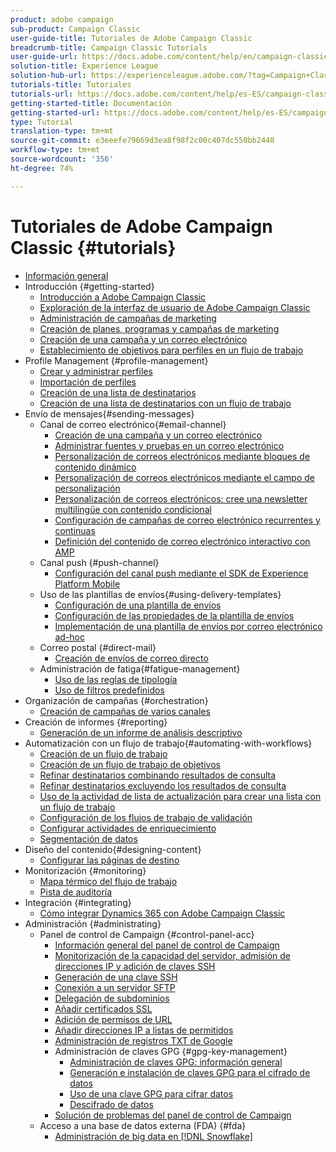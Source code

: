 ```yaml
---
product: adobe campaign
sub-product: Campaign Classic
user-guide-title: Tutoriales de Adobe Campaign Classic
breadcrumb-title: Campaign Classic Tutorials
user-guide-url: https://docs.adobe.com/content/help/en/campaign-classic-learn/tutorials/overview.html
solution-title: Experience League
solution-hub-url: https://experienceleague.adobe.com/?tag=Campaign+Classic#recommended/solutions/campaign
tutorials-title: Tutoriales
tutorials-url: https://docs.adobe.com/content/help/es-ES/campaign-classic-learn/tutorials/overview.html
getting-started-title: Documentación
getting-started-url: https://docs.adobe.com/content/help/es-ES/campaign-classic/using/getting-started/starting-with-adobe-campaign/about-adobe-campaign-classic.html
type: Tutorial
translation-type: tm+mt
source-git-commit: e3eeefe79669d3ea8f98f2c00c407dc550bb2448
workflow-type: tm+mt
source-wordcount: '356'
ht-degree: 74%

---
```



# Tutoriales de Adobe Campaign Classic {#tutorials}

+ [Información general](/help/acc/overview.md)
+ Introducción {#getting-started}
   + [Introducción a Adobe Campaign Classic](/help/acc/getting-started/introduction-to-adobe-campaign-classic.md)
   + [Exploración de la interfaz de usuario de Adobe Campaign Classic](/help/acc/getting-started/exploring-the-adobe-campaign-classic-user-interface.md)
   + [Administración de campañas de marketing](/help/acc/getting-started/managing-marketing-campaigns.md)
   + [Creación de planes, programas y campañas de marketing](/help/acc/getting-started/creating-a-marketing-plan-programs-and-campaigns.md)
   + [Creación de una campaña y un correo electrónico](https://docs.adobe.com/content/help/en/campaign-classic-learn/tutorials/getting-started/creating-a-campaign-and-an-email.html)
   + [Establecimiento de objetivos para perfiles en un flujo de trabajo](/help/acc/getting-started/targeting-profiles-in-a-workflow.md)
+ Profile Management {#profile-management}
   + [Crear y administrar perfiles](/help/acc/profile-management/create-and-manage-profiles.md)
   + [Importación de perfiles](/help/acc/data-management/importing-profiles.md)
   + [Creación de una lista de destinatarios](/help/acc/profile-management/creating-a-list-of-recipients.md)
   + [Creación de una lista de destinatarios con un flujo de trabajo](/help/acc/profile-management/creating-a-list-of-recipients-with-a-workflow.md)
+ Envío de mensajes{#sending-messages}
   + Canal de correo electrónico{#email-channel}
      + [Creación de una campaña y un correo electrónico](/help/acc/getting-started/creating-a-campaign-and-an-email.md)
      + [Administrar fuentes y pruebas en un correo electrónico](/help/acc/sending-messages/managing-seed-and-proofs.md)
      + [Personalización de correos electrónicos mediante bloques de contenido dinámico](/help/acc/sending-messages/email-channel/personalization-with-dynamic-content-blocks.md)
      + [Personalización de correos electrónicos mediante el campo de personalización](/help/acc/sending-messages/email-channel/personalizing-emails-using-personalization-fields.md)
      + [Personalización de correos electrónicos: cree una newsletter multilingüe con contenido condicional](/help/acc/sending-messages/email-channel/personalizing-emails-create-a-multi-lingual-newsletter-using-conditional-content.md)
      + [Configuración de campañas de correo electrónico recurrentes y continuas](/help/acc/sending-messages/recurring-deliveries.md)
      + [Definición del contenido de correo electrónico interactivo con AMP](/help/acc/sending-messages/email-channel/defining-interactive-email-content-with-amp.md)
   + Canal push {#push-channel}
      + [Configuración del canal push mediante el SDK de Experience Platform Mobile](/help/acc/sending-messages/mobile-channel/configure-push-using-aep-mobile-sdk.md)
   + Uso de las plantillas de envíos{#using-delivery-templates}
      + [Configuración de una plantilla de envíos](/help/acc/sending-messages/using-delivery-templates/configuring-a-delivery-template.md)
      + [Configuración de las propiedades de la plantilla de envíos](/help/acc/sending-messages/using-delivery-templates/setting-delivery-template-properties.md)
      + [Implementación de una plantilla de envíos por correo electrónico ad-hoc](/help/acc/sending-messages/using-delivery-templates/deploying-ad-hoc-email-delivery-template.md)
   + Correo postal {#direct-mail}
      + [Creación de envíos de correo directo](/help/acc/sending-messages/direct-mail/creating-direct-mail-deliveries.md)
   + Administración de fatiga{#fatigue-management}
      + [Uso de las reglas de tipología](/help/acc/sending-messages/fatigue-management/typology-rules-for-fatigue-management.md)
      + [Uso de filtros predefinidos](/help/acc/sending-messages/fatigue-management/fatigue-management-using-filters.md)
+ Organización de campañas {#orchestration}
   + [Creación de campañas de varios canales](/help/acc/orchestrating-campaigns/multi-channel-campaigns.md)
+ Creación de informes {#reporting}
   + [Generación de un informe de análisis descriptivo](/help/acc/reporting/generating-a-descriptive-analysis-report.md)
+ Automatización con un flujo de trabajo{#automating-with-workflows}
   + [Creación de un flujo de trabajo](/help/acc/automating-with-workflows/creating-a-workflow.md)
   + [Creación de un flujo de trabajo de objetivos](/help/acc/automating-with-workflows/creating-a-targeting-workflow.md)
   + [Refinar destinatarios combinando resultados de consulta](/help/acc/automating-with-workflows/refining-targets-by-combining-query-results.md)
   + [Refinar destinatarios excluyendo los resultados de consulta](/help/acc/automating-with-workflows/refining-targets-by-excluding-query-results.md)
   + [Uso de la actividad de lista de actualización para crear una lista con un flujo de trabajo](/help/acc/automating-with-workflows/using-the-update-list-activity.md)
   + [Configuración de los flujos de trabajo de validación](/help/acc/automating-with-workflows/validation-flow-configuration.md)
   + [Configurar actividades de enriquecimiento](/help/acc/automating-with-workflows/enrichment-activity.md)
   + [Segmentación de datos](/help/acc/data-management/data-segmentation.md)
+ Diseño del contenido{#designing-content}
   + [Configurar las páginas de destino](/help/acc/designing-content/configure-landingpages.md)
+ Monitorización {#monitoring}
   + [Mapa térmico del flujo de trabajo](/help/acc/monitoring-campaign-classic/workflow-heatmap.md)
   + [Pista de auditoría](/help/acc/monitoring-campaign-classic/audit-trail.md)
+ Integración {#integrating}
   + [Cómo integrar Dynamics 365 con Adobe Campaign Classic](/help/acc/integrations/dynamics365-integration.md)
+ Administración {#administrating}
   + Panel de control de Campaign {#control-panel-acc}
      + [Información general del panel de control de Campaign](/help/acc/monitoring-campaign-classic/control-panel/control-panel-overview.md)
      + [Monitorización de la capacidad del servidor, admisión de direcciones IP y adición de claves SSH](/help/acc/monitoring-campaign-classic/control-panel/monitoring-server-capacity-allow-listing-adding-ssh-key.md)
      + [Generación de una clave SSH](/help/acc/monitoring-campaign-classic/control-panel/generate-ssh-key.md)
      + [Conexión a un servidor SFTP](/help/acc/monitoring-campaign-classic/control-panel/connect-to-sftp-server.md)
      + [Delegación de subdominios](/help/acc/monitoring-campaign-classic/control-panel/subdomain-delegation.md)
      + [Añadir certificados SSL](/help/acc/monitoring-campaign-classic/control-panel/adding-ssl-certificates.md)
      + [Adición de permisos de URL](/help/acc/monitoring-campaign-classic/control-panel/adding-url-permissions.md)
      + [Añadir direcciones IP a listas de permitidos](/help/acc/monitoring-campaign-classic/control-panel/ip-allow-listing.md)
      + [Administración de registros TXT de Google](/help/acc/monitoring-campaign-classic/control-panel/google-txt-record-management.md)
      + Administración de claves GPG {#gpg-key-management}
         + [Administración de claves GPG: información general](/help/acc/monitoring-campaign-classic/control-panel/gpg-key-management/gpg-key-management-overview.md)
         + [Generación e instalación de claves GPG para el cifrado de datos](/help/acc/monitoring-campaign-classic/control-panel/gpg-key-management/generating-and-installing-gpg-keys-for-data-encryption.md)
         + [Uso de una clave GPG para cifrar datos](/help/acc/monitoring-campaign-classic/control-panel/gpg-key-management/using-a-gpg-key-to-encrypt-data.md)
         + [Descifrado de datos](/help/acc/monitoring-campaign-classic/control-panel/gpg-key-management/decrypting-data.md)
      + [Solución de problemas del panel de control de Campaign](/help/acc/monitoring-campaign-classic/control-panel/trouble-shooting.md)
   + Acceso a una base de datos externa (FDA) {#fda}
      + [Administración de big data en [!DNL Snowflake]](/help/acc/administrating/snowflake/big-data-segmentation-on-snowflake.md)

